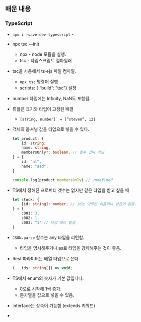 
## 배운 내용


### TypeScript

- `npm i —save-dev typescript` -
- npx tsc —init
	- npx - node 모듈을 실행.
	- tsc - 타입스크립트 컴파일러
- tsc을 사용해서 ts→js 파일 컴파일.
	- `npx tsc`  명령어 실행
	- scripts: { “build”: “tsc”} 설정
- number 타입에는 Infinity, NaN도 포함됨.
- 튜플은 크기와 타입이 고정된 배열
	- `[string, number]  = [”steven”, 12]`
- 객체의 옵셔널 값을 타입으로 넣을 수 있다.

	```typescript
	let product: {
		id: string,
		name: string,
		membersOnly?: boolean; // 필수 값이 아님
	} = {
		id: "al",
		name: "asd",
	}
	
	console.log(product.membersOnly) // undefined
	```

- TS에서 정해진 프로퍼티 갯수는 없지만 같은 타입을 받고 싶을 때

	```typescript
	let stock: {
		[id: string]: number; // id는 아무런 이름이나 상관이 없음.
	} = {
		c001: 3,
		c002: 1,
		c003: "1" // 타입 에러 발생
	}
	```

- `JSON.parse` 함수는 any 타입을 리턴함.
	- 타입을 명시해주거나 as로 타입을 강제해주는 것이 좋음.
- Rest 파라미터는 배열 타입으로 쓴다.

	```typescript
	(...ids: string[]) => void;
	```

- TS에서 enum의 숫자가 기본 값입니다.
	- 0으로 시작해 1씩 증가.
	- 문자열을 값으로 넣을 수 있음.
- interface는 상속이 가능함 (extends 키워드)
- 
